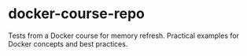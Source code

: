 # docker-course-repo
Tests from a Docker course for memory refresh. Practical examples for Docker concepts and best practices.
